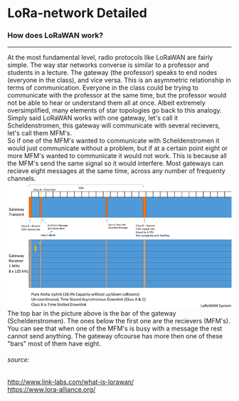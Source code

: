 LoRa-network Detailed
===
### How does LoRaWAN work?
---
At the most fundamental level, radio protocols like LoRaWAN are fairly simple. The way star networks converse is similar to a professor and students in a lecture. The gateway (the professor) speaks to end nodes (everyone in the class), and vice versa. This is an asymmetric relationship in terms of communication. Everyone in the class could be trying to communicate with the professor at the same time, but the professor would not be able to hear or understand them all at once. Albeit extremely oversimplified, many elements of star topologies go back to this analogy.
Simply said LoRaWAN works with one gateway, let's call it Scheldenstromen, this gateway will communicate with several recievers, let's call them MFM's.  
So if one of the MFM's wanted to communicate with Scheldenstromen it would just communicate without a problem, but if at a certain point eight or more MFM's wanted to communicate it would not work. This is because all the MFM's send the same signal so it would interfere. Most gateways can recieve eight messages at the same time, across any number of frequenty channels.  
![alt text](https://github.com/TimVosch/Aqua/blob/master/Theory/Media/LoRaWAN%20signals.png "LoraWan Signals")  
The top bar in the picture above is the bar of the gateway (Scheldenstromen). The ones below the first one are the recievers (MFM's). You can see that when one of the MFM's is busy with a message the rest cannot send anything. The gateway ofcourse has more then one of these "bars" most of them have eight.

###### source:
http://www.link-labs.com/what-is-lorawan/  
https://www.lora-alliance.org/  
